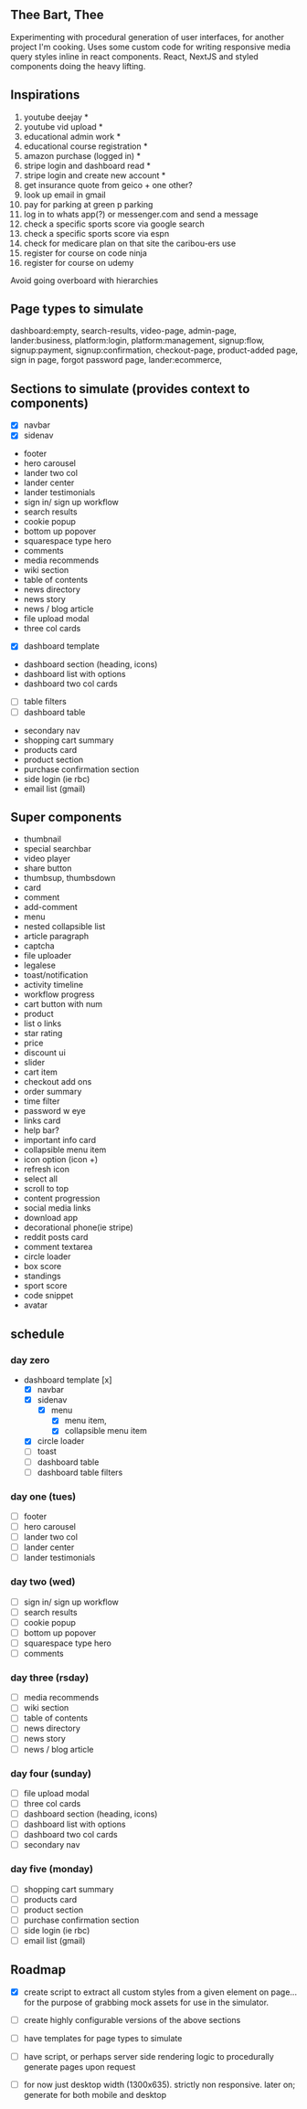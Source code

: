 ## Thee Bart, Thee

Experimenting with procedural generation of user interfaces, for another project I'm cooking. 
Uses some custom code for writing responsive media query styles inline in react components. 
React, NextJS and styled components doing the heavy lifting.

## Inspirations
1. youtube deejay * 
2. youtube vid upload * 
3. educational admin work * 
4. educational course registration * 
5. amazon purchase (logged in) * 
6. stripe login and dashboard read * 
7. stripe login and create new account *
8. get insurance quote from geico + one other? 
9. look up email in gmail 
10. pay for parking at green p parking
11. log in to whats app(?) or messenger.com and send a message
12. check a specific sports score via google search
13. check a specific sports score via espn 
14. check for medicare plan on that site the caribou-ers use 
15. register for course on code ninja
16. register for course on udemy 

Avoid going overboard with hierarchies 

## Page types to simulate
dashboard:empty, search-results, video-page,
admin-page, 
lander:business, platform:login, platform:management, 
signup:flow, signup:payment, signup:confirmation, checkout-page, product-added page, 
sign in page, forgot password page, 
lander:ecommerce,

## Sections to simulate (provides context to components)
- [x] navbar
- [x] sidenav
* footer
* hero carousel
* lander two col
* lander center
* lander testimonials
* sign in/ sign up workflow
* search results
* cookie popup
* bottom up popover
* squarespace type hero
* comments
* media recommends
* wiki section
* table of contents
* news directory
* news story
* news / blog article
* file upload modal
* three col cards
- [x] dashboard template
* dashboard section (heading, icons)
* dashboard list with options
* dashboard two col cards
- [ ] table filters
- [ ] dashboard table
* secondary nav
* shopping cart summary
* products card
* product section
* purchase confirmation section
* side login (ie rbc)
* email list (gmail)

## Super components
* thumbnail
* special searchbar
* video player
* share button
* thumbsup, thumbsdown
* card
* comment
* add-comment
* menu
* nested collapsible list
* article paragraph
* captcha
* file uploader
* legalese
* toast/notification
* activity timeline
* workflow progress
* cart button with num
* product
* list o links
* star rating
* price
* discount ui
* slider
* cart item
* checkout add ons
* order summary
* time filter
* password w eye
* links card
* help bar?
* important info card
* collapsible menu item
* icon option (icon +)
* refresh icon
* select all
* scroll to top
* content progression
* social media links
* download app
* decorational phone(ie stripe)
* reddit posts card
* comment textarea
* circle loader
* box score
* standings
* sport score
* code snippet
* avatar

## schedule

### day zero
* dashboard template [x]
  - [x] navbar
  - [x] sidenav
    - [x] menu
      - [x] menu item,
      - [x] collapsible menu item
  - [x] circle loader
  - [ ] toast
  - [ ] dashboard table
  - [ ] dashboard table filters

### day one (tues)
- [ ] footer
- [ ] hero carousel
- [ ] lander two col
- [ ] lander center
- [ ] lander testimonials 

### day two (wed)
- [ ] sign in/ sign up workflow
- [ ] search results
- [ ] cookie popup
- [ ] bottom up popover
- [ ] squarespace type hero
- [ ] comments

### day three (rsday)
- [ ] media recommends
- [ ] wiki section
- [ ] table of contents
- [ ] news directory
- [ ] news story
- [ ] news / blog article

### day four (sunday)
- [ ] file upload modal
- [ ] three col cards
- [ ] dashboard section (heading, icons)
- [ ] dashboard list with options
- [ ] dashboard two col cards
- [ ] secondary nav

### day five (monday)
- [ ] shopping cart summary
- [ ] products card
- [ ] product section
- [ ] purchase confirmation section
- [ ] side login (ie rbc)
- [ ] email list (gmail)

## Roadmap 
- [x] create script to extract all custom styles from a given element on page... for the purpose of grabbing mock assets for use in the simulator.
- [ ] create highly configurable versions of the above sections
- [ ] have templates for page types to simulate
- [ ] have script, or perhaps server side rendering logic to procedurally generate pages upon request
- [ ] for now just desktop width (1300x635). strictly non responsive. later on; generate for both mobile and desktop


